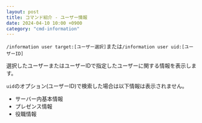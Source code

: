 ```yaml
---
layout: post
title: コマンド紹介 - ユーザー情報
date: 2024-04-10 10:00 +0900
category: "cmd-information"
---
```


`/information user target:[ユーザー選択]`または`/information user uid:[ユーザーID]`

選択したユーザーまたはユーザーIDで指定したユーザーに関する情報を表示します。

`uid`のオプション(ユーザーID)で検索した場合は以下情報は表示されません。

- サーバー内基本情報
- プレゼンス情報
- 役職情報
